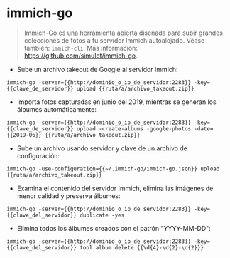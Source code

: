 # immich-go

> Immich-Go es una herramienta abierta diseñada para subir grandes colecciones de fotos a tu servidor Immich autoalojado.
> Véase también: `immich-cli`.
> Más información: <https://github.com/simulot/immich-go>.

- Sube un archivo takeout de Google al servidor Immich:

`immich-go -server={{http://dominio_o_ip_de_servidor:2283}} -key={{clave_de_servidor}} upload {{ruta/a/archivo_takeout.zip}}`

- Importa fotos capturadas en junio del 2019, mientras se generan los álbumes automáticamente:

`immich-go -server={{http://dominio_o_ip_de_servidor:2283}} -key={{clave_de_servidor}} upload -create-albums -google-photos -date={{2019-06}} {{ruta/a/archivo_takeout.zip}}`

- Sube un archivo usando servidor y clave de un archivo de configuración:

`immich-go -use-configuration={{~/.immich-go/immich-go.json}} upload {{ruta/a/archivo_takeout.zip}}`

- Examina el contenido del servidor Immich, elimina las imágenes de menor calidad y preserva álbumes:

`immich-go -server={{http://dominio_o_ip_de_servidor:2283}} -key={{clave_del_servidor}} duplicate -yes`

- Elimina todos los álbumes creados con el patrón "YYYY-MM-DD":

`immich-go -server={{http://dominio_o_ip_de_servidor:2283}} -key={{clave_del_servidor}} tool album delete {{\d{4}-\d{2}-\d{2}}}`
